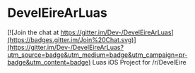 # DevelEireArLuas

[![Join the chat at https://gitter.im/Dev-/DevelEireArLuas](https://badges.gitter.im/Join%20Chat.svg)](https://gitter.im/Dev-/DevelEireArLuas?utm_source=badge&utm_medium=badge&utm_campaign=pr-badge&utm_content=badge)
Luas iOS Project for /r/DevelEire
